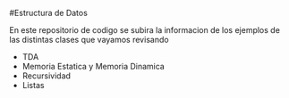  #Estructura de Datos

En este repositorio de codigo se subira la informacion de los ejemplos de las distintas clases que vayamos revisando

 - TDA
 - Memoria Estatica y Memoria Dinamica
 - Recursividad
 - Listas